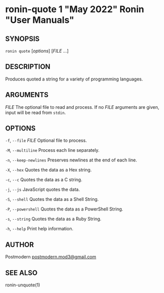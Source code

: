 # ronin-quote 1 "May 2022" Ronin "User Manuals"

## SYNOPSIS

`ronin quote` [*options*] [*FILE* ...]

## DESCRIPTION

Produces quoted a string for a variety of programming languages.

## ARGUMENTS

*FILE*
  The optional file to read and process. If no *FILE* arguments are given,
  input will be read from `stdin`.

## OPTIONS

`-f`, `--file` *FILE*
  Optional file to process.

`-M`, `--multiline`
  Process each line separately.

`-n`, `--keep-newlines`
  Preserves newlines at the end of each line.

`-X`, `--hex`
  Quotes the data as a Hex string.

`-c`, `--c`
  Quotes the data as a C string.

`-j`, `--js`
  JavaScript quotes the data.

`-S`, `--shell`
  Quotes the data as a Shell String.

`-P`, `--powershell`
  Quotes the data as a PowerShell String.

`-s`, `--string`
  Quotes the data as a Ruby String.

`-h`, `--help`
  Print help information.

## AUTHOR

Postmodern <postmodern.mod3@gmail.com>

## SEE ALSO

ronin-unquote(1)
